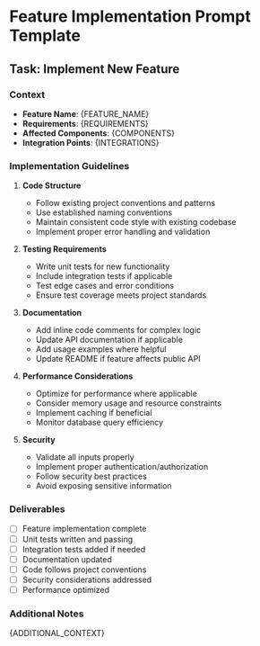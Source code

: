 # Feature Implementation Prompt Template

## Task: Implement New Feature

### Context

- **Feature Name**: {FEATURE_NAME}
- **Requirements**: {REQUIREMENTS}
- **Affected Components**: {COMPONENTS}
- **Integration Points**: {INTEGRATIONS}

### Implementation Guidelines

1. **Code Structure**
   - Follow existing project conventions and patterns
   - Use established naming conventions
   - Maintain consistent code style with existing codebase
   - Implement proper error handling and validation

2. **Testing Requirements**
   - Write unit tests for new functionality
   - Include integration tests if applicable
   - Test edge cases and error conditions
   - Ensure test coverage meets project standards

3. **Documentation**
   - Add inline code comments for complex logic
   - Update API documentation if applicable
   - Add usage examples where helpful
   - Update README if feature affects public API

4. **Performance Considerations**
   - Optimize for performance where applicable
   - Consider memory usage and resource constraints
   - Implement caching if beneficial
   - Monitor database query efficiency

5. **Security**
   - Validate all inputs properly
   - Implement proper authentication/authorization
   - Follow security best practices
   - Avoid exposing sensitive information

### Deliverables

- [ ] Feature implementation complete
- [ ] Unit tests written and passing
- [ ] Integration tests added if needed
- [ ] Documentation updated
- [ ] Code follows project conventions
- [ ] Security considerations addressed
- [ ] Performance optimized

### Additional Notes

{ADDITIONAL_CONTEXT}

